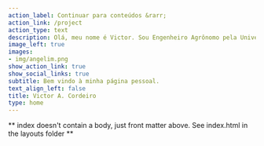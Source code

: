 ```yaml
---
action_label: Continuar para conteúdos &rarr;
action_link: /project
action_type: text
description: Olá, meu nome é Victor. Sou Engenheiro Agrônomo pela Universidade Federal de São João del-Rei (UFSJ), e atualmente mestrando em Ciências Florestais pela Universidade de Brasília (UnB)
image_left: true
images:
- img/angelim.png
show_action_link: true
show_social_links: true
subtitle: Bem vindo à minha página pessoal.
text_align_left: false
title: Victor A. Cordeiro
type: home
---
```


** index doesn't contain a body, just front matter above.
See index.html in the layouts folder **
